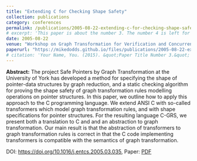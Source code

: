 ```yaml
---
title: "Extending C for Checking Shape Safety"
collection: publications
category: conferences
permalink: /publications/2005-08-22-extending-c-for-checking-shape-safety
# excerpt: 'This paper is about the number 3. The number 4 is left for future work.'
date: 2005-08-22
venue: "Workshop on Graph Transformation for Verification and Concurrency (GT-VC)"
paperurl: "https://mikedodds.github.io/files/publications/2005-08-22-extending-c-for-checking-shape-safety.pdf"
# citation: 'Your Name, You. (2015). &quot;Paper Title Number 3.&quot; <i>Journal 1</i>. 1(3).'
---
```


**Abstract:** The project Safe Pointers by Graph Transformation at the University of York has developed a method for specifying the shape of pointer-data structures by graph reduction, and a static checking algorithm for proving the shape safety of graph transformation rules modelling operations on pointer structures. In this paper, we outline how to apply this approach to the C programming language. We extend ANSI C with so-called transformers which model graph transformation rules, and with shape specifications for pointer structures. For the resulting language C-GRS, we present both a translation to C and and an abstraction to graph transformation. Our main result is that the abstraction of transformers to graph transformation rules is correct in that the C code implementing transformers is compatible with the semantics of graph transformation.

DOI: <https://doi.org/10.1016/j.entcs.2005.03.035>, Paper: [PDF](https://mikedodds.github.io/files/publications/2005-08-22-extending-c-for-checking-shape-safety.pdf)